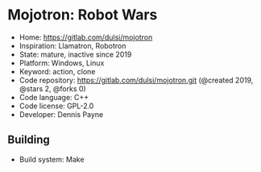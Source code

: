 # Mojotron: Robot Wars

- Home: https://gitlab.com/dulsi/mojotron
- Inspiration: Llamatron, Robotron
- State: mature, inactive since 2019
- Platform: Windows, Linux
- Keyword: action, clone
- Code repository: https://gitlab.com/dulsi/mojotron.git (@created 2019, @stars 2, @forks 0)
- Code language: C++
- Code license: GPL-2.0
- Developer: Dennis Payne

## Building

- Build system: Make
